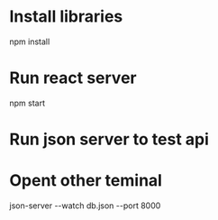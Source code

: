 # Install libraries
npm install

# Run react server
npm start

# Run json server to test api
# Opent other teminal
json-server --watch db.json --port 8000